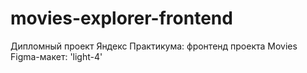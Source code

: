 # movies-explorer-frontend
Дипломный проект Яндекс Практикума: фронтенд проекта Movies
Figma-макет: 'light-4'